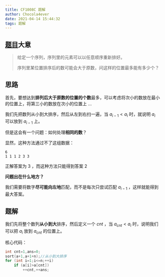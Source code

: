 ```yaml
---
title: CF1008C 题解
author: Chocola4ever
date: 2021-04-14 15:44:32
tags: 题解
---
```


## [题目](https://www.luogu.com.cn/problem/CF1008C)大意

>   给定一个序列，序列里的元素可以以任意顺序重新排好。
>
>   序列里某位置排序后的数可能会大于原数，问这样的位置最多能有多少个？

## 思路

首先，要想达到**排列后大于原数的位置的个数**最多，可以考虑将次小的数放在最小的位置上，将第三小的数放在次小的位置上 $\dots$

我们先把数列从小到大排序，然后从左到右扫一遍，当 $a_{i-1}<a_i$ 时，就说明 $a_i$ 可以放到 $a_{i-1}$ 上。

但是这会有一个问题：如何处理**相同的数**？

显然，这种方法通过不了这组数据：

```
6
1 1 1 2 3 3
```

正解答案为 $3$ ，而这种方法只能得到答案 $2$ 

**问题出在什么地方？**

我们需要将数字**尽可能向左地**匹配，而不是每次只尝试匹配 $a_{i-1}$ ，这样就能得到最大答案。

## 题解

我们先将整个数列**从小到大**排序，然后定义一个 $cnt$ ，当 $a_{cnt}<a_i$ 时，说明我们可以把 $a_i$ 放到 $a_{cnt}$ 的位置上。

核心代码：

```cpp
int cnt=1,ans=0;
sort(a+1,a+1+n);//从小到大排序
for (int i=1;i<=n;++i)
	if (a[i]>a[cnt])
		++cnt,++ans;
```